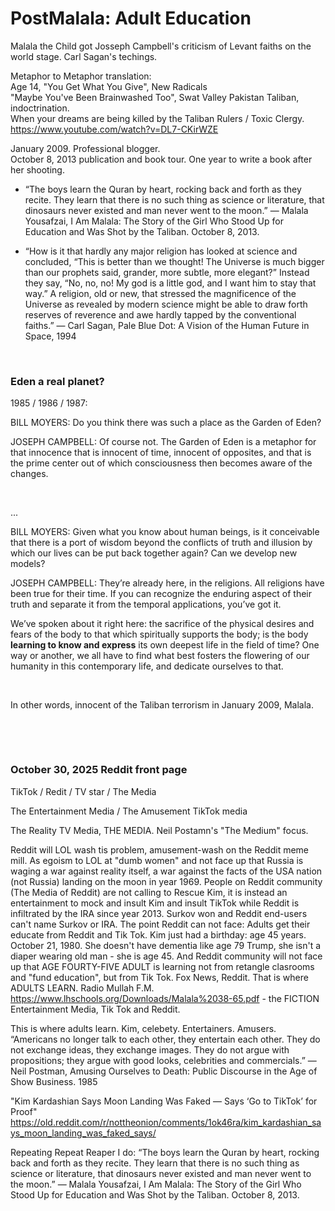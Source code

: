 # PostMalala: Adult Education

Malala the Child got Josseph Campbell's criticism of Levant faiths on the world stage. Carl Sagan's techings.

Metaphor to Metaphor translation:     
Age 14, "You Get What You Give", New Radicals     
"Maybe You've Been Brainwashed Too", Swat Valley Pakistan Taliban, indoctrination.   
When your dreams are being killed by the Taliban Rulers / Toxic Clergy.     
https://www.youtube.com/watch?v=DL7-CKirWZE   

January 2009. Professional blogger.   
October 8, 2013 publication and book tour. One year to write a book after her shooting.

* “The boys learn the Quran by heart, rocking back and forth as they recite. They learn that there is no such thing as science or literature, that dinosaurs never existed and man never went to the moon.” ― Malala Yousafzai, I Am Malala: The Story of the Girl Who Stood Up for Education and Was Shot by the Taliban. October 8, 2013.

* “How is it that hardly any major religion has looked at science and concluded, “This is better than we thought! The Universe is much bigger than our prophets said, grander, more subtle, more elegant?” Instead they say, “No, no, no! My god is a little god, and I want him to stay that way.” A religion, old or new, that stressed the magnificence of the Universe as revealed by modern science might be able to draw forth reserves of reverence and awe hardly tapped by the conventional faiths.” ― Carl Sagan, Pale Blue Dot: A Vision of the Human Future in Space, 1994

&nbsp;

### Eden a real planet?

1985 / 1986 / 1987:

BILL MOYERS: Do you think there was such a place as the Garden of Eden?

JOSEPH CAMPBELL: Of course not. The Garden of Eden is a metaphor for that innocence that is innocent of time, innocent of opposites, and that is the prime center out of which consciousness then becomes aware of the changes.

&nbsp; 

...

BILL MOYERS: Given what you know about human beings, is it conceivable that there is a port of wisdom beyond the conflicts of truth and illusion by which our lives can be put back together again? Can we develop new models?

JOSEPH CAMPBELL: They’re already here, in the religions. All religions have been true for their time. If you can recognize the enduring aspect of their truth and separate it from the temporal applications, you’ve got it.

We’ve spoken about it right here: the sacrifice of the physical desires and fears of the body to that which spiritually supports the body; is the body **learning to know and express** its own deepest life in the field of time? One way or another, we all have to find what best fosters the flowering of our humanity in this contemporary life, and dedicate ourselves to that.

&nbsp;

In other words, innocent of the Taliban terrorism in January 2009, Malala.

&nbsp;

&nbsp;

### October 30, 2025 Reddit front page

TikTok / Redit / TV star / The Media

The Entertainment Media / The Amusement TikTok media   

The Reality TV Media, THE MEDIA. Neil Postamn's "The Medium" focus.

Reddit will LOL wash tis problem, amusement-wash on the Reddit meme mill. As egoism to LOL at "dumb women" and not face up that Russia is waging a war against reality itself, a war against the facts of the USA nation (not Russia) landing on the moon in year 1969. People on Reddit community (The Media of Reddit) are not calling to Rescue Kim, it is instead an entertainment to mock and insult Kim and insult TikTok while Reddit is infiltrated by the IRA since year 2013. Surkov won and Reddit end-users can't name Surkov or IRA. The point Reddit can not face: Adults get their educate from Reddit and Tik Tok. Kim just had a birthday: age 45 years. October 21, 1980. She doesn't have dementia like age 79 Trump, she isn't a diaper wearing old man - she is age 45. And Reddit community will not face up that AGE FOURTY-FIVE ADULT is learning not from retangle clasrooms and "fund education", but from Tik Tok. Fox News, Reddit. That is where ADULTS LEARN. Radio Mullah F.M. https://www.lhschools.org/Downloads/Malala%2038-65.pdf - the FICTION Entertainment Media, Tik Tok and Reddit.

This is where adults learn. Kim, celebety. Entertainers. Amusers. “Americans no longer talk to each other, they entertain each other. They do not exchange ideas, they exchange images. They do not argue with propositions; they argue with good looks, celebrities and commercials.” ― Neil Postman, Amusing Ourselves to Death: Public Discourse in the Age of Show Business. 1985

"Kim Kardashian Says Moon Landing Was Faked — Says ‘Go to TikTok’ for Proof"    
https://old.reddit.com/r/nottheonion/comments/1ok46ra/kim_kardashian_says_moon_landing_was_faked_says/

Repeating Repeat Reaper I do: “The boys learn the Quran by heart, rocking back and forth as they recite. They learn that there is no such thing as science or literature, that dinosaurs never existed and man never went to the moon.” ― Malala Yousafzai, I Am Malala: The Story of the Girl Who Stood Up for Education and Was Shot by the Taliban. October 8, 2013.

